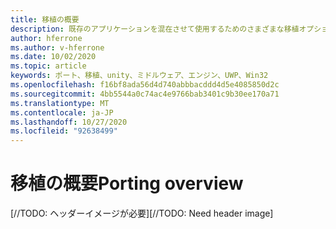 ```yaml
---
title: 移植の概要
description: 既存のアプリケーションを混在させて使用するためのさまざまな移植オプションの概要について説明します。
author: hferrone
ms.author: v-hferrone
ms.date: 10/02/2020
ms.topic: article
keywords: ポート、移植、unity、ミドルウェア、エンジン、UWP、Win32
ms.openlocfilehash: f16bf8ada56d4d740abbbacddd4d5e4085850d2c
ms.sourcegitcommit: 4bb5544a0c74ac4e9766bab3401c9b30ee170a71
ms.translationtype: MT
ms.contentlocale: ja-JP
ms.lasthandoff: 10/27/2020
ms.locfileid: "92638499"
---
```

# <a name="porting-overview"></a><span data-ttu-id="87d34-104">移植の概要</span><span class="sxs-lookup"><span data-stu-id="87d34-104">Porting overview</span></span>

<span data-ttu-id="87d34-105">[//TODO: ヘッダーイメージが必要]</span><span class="sxs-lookup"><span data-stu-id="87d34-105">[//TODO: Need header image]</span></span>